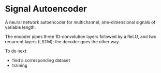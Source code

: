 # Signal Autoencoder

A neural network autoencoder for multichannel, one-dimensional signals of variable length.

The encoder pipes three 1D-convolution layers followed by a ReLU, and two recurrent layers (LSTM); the decoder goes the other way.

To do next:

- find a corresponding dataset
- training
